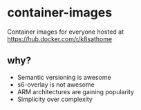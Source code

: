 # container-images

Container images for everyone hosted at https://hub.docker.com/r/k8sathome

## why?

- Semantic versioning is awesome
- s6-overlay is not awesome
- ARM architectures are gaining popularity
- Simplicity over complexity
